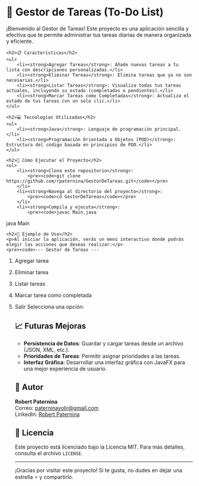 <!DOCTYPE html>
<html lang="es">
<head>
    <meta charset="UTF-8">
    <meta name="viewport" content="width=device-width, initial-scale=1.0">
    <title>Gestor de Tareas (To-Do List)</title>
</head>
<body>
    <h1>📝 Gestor de Tareas (To-Do List)</h1>
    <p>¡Bienvenido al Gestor de Tareas! Este proyecto es una aplicación sencilla y efectiva que te permite administrar tus tareas diarias de manera organizada y eficiente.</p>
    
    <h2>📋 Características</h2>
    <ul>
        <li><strong>Agregar Tareas</strong>: Añade nuevas tareas a tu lista con descripciones personalizadas.</li>
        <li><strong>Eliminar Tareas</strong>: Elimina tareas que ya no son necesarias.</li>
        <li><strong>Listar Tareas</strong>: Visualiza todas tus tareas actuales, incluyendo su estado (completadas o pendientes).</li>
        <li><strong>Marcar Tareas como Completadas</strong>: Actualiza el estado de tus tareas con un solo clic.</li>
    </ul>
    
    <h2>💻 Tecnologías Utilizadas</h2>
    <ul>
        <li><strong>Java</strong>: Lenguaje de programación principal.</li>
        <li><strong>Programación Orientada a Objetos (POO)</strong>: Estructura del código basada en principios de POO.</li>
    </ul>

    <h2>🚀 Cómo Ejecutar el Proyecto</h2>
    <ol>
        <li><strong>Clona este repositorio</strong>:
            <pre><code>git clone https://github.com/rpaternina/GestorDeTareas.git</code></pre>
        </li>
        <li><strong>Navega al directorio del proyecto</strong>:
            <pre><code>cd GestorDeTareas</code></pre>
        </li>
        <li><strong>Compila y ejecuta</strong>:
            <pre><code>javac Main.java
java Main</code></pre>
        </li>
    </ol>

    <h2>🎨 Ejemplo de Uso</h2>
    <p>Al iniciar la aplicación, verás un menú interactivo donde podrás elegir las acciones que deseas realizar:</p>
    <pre><code>--- Gestor de Tareas ---
1. Agregar tarea
2. Eliminar tarea
3. Listar tareas
4. Marcar tarea como completada
0. Salir
Selecciona una opción:</code></pre>

    <h2>📈 Futuras Mejoras</h2>
    <ul>
        <li><strong>Persistencia de Datos</strong>: Guardar y cargar tareas desde un archivo (JSON, XML, etc.).</li>
        <li><strong>Prioridades de Tareas</strong>: Permitir asignar prioridades a las tareas.</li>
        <li><strong>Interfaz Gráfica</strong>: Desarrollar una interfaz gráfica con JavaFX para una mejor experiencia de usuario.</li>
    </ul>

    <h2>👤 Autor</h2>
    <p>
        <strong>Robert Paternina</strong><br>
        Correo: <a href="mailto:paterninayolir@gmail.com">paterninayolir@gmail.com</a><br>
        LinkedIn: <a href="https://www.linkedin.com/in/robert-paternina/">Robert Paternina</a>
    </p>

    <h2>📄 Licencia</h2>
    <p>Este proyecto está licenciado bajo la Licencia MIT. Para más detalles, consulta el archivo <code>LICENSE</code>.</p>

    <hr>
    <p>¡Gracias por visitar este proyecto! Si te gusta, no dudes en dejar una estrella ⭐ y compartirlo.</p>
</body>
</html>
